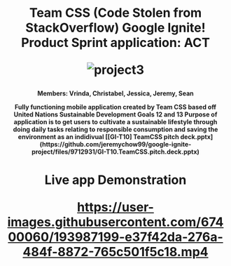 <h1 p align='center'>Team CSS (Code Stolen from StackOverflow) Google Ignite! Product Sprint application: ACT</p>

![project3](https://user-images.githubusercontent.com/67400060/213470462-1a91979c-d44b-4430-bf55-f190b431d653.png)

<h4 p align='center'>Members: Vrinda, Christabel, Jessica, Jeremy, Sean</p>
Fully functioning mobile application created by Team CSS based off United Nations Sustainable Development Goals 12 and 13
Purpose of application is to get users to cultivate a sustainable lifestyle through doing daily tasks relating to responsible 
consumption and saving the environment as an indidivual
[[GI-T10] TeamCSS pitch deck.pptx](https://github.com/jeremychow99/google-ignite-project/files/9712931/GI-T10.TeamCSS.pitch.deck.pptx)

<h1 p align='center'> Live app Demonstration</p>

https://user-images.githubusercontent.com/67400060/193987199-e37f42da-276a-484f-8872-765c501f5c18.mp4

